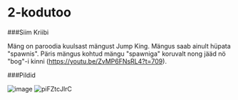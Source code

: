 # 2-kodutoo
###Siim Kriibi

Mäng on paroodia kuulsast mängust Jump King. Mängus saab ainult hüpata "spawnis". Päris mängus kohtud mängu "spawniga" koruvalt nong jääd nö "bog"-i kinni (https://youtu.be/ZvMP6FNsRL4?t=709).

###Pildid

![image](https://user-images.githubusercontent.com/90192374/167265831-df431fb8-bbf4-4d82-8a37-06cdc90b31c7.png)
![piFZtcJlrC](https://user-images.githubusercontent.com/90192374/167265869-f67b0355-a1a7-4c65-98eb-ea68894f8e2c.gif)
